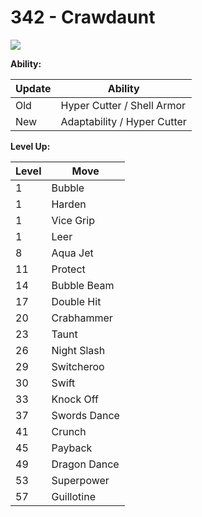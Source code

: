 # 342 - Crawdaunt
![][342]

**Ability:**

Update | Ability
---    | ---
Old    | Hyper Cutter / Shell Armor
New    | Adaptability / Hyper Cutter

**Level Up:**

Level | Move
---   | ---
  1   | Bubble
  1   | Harden
  1   | Vice Grip
  1   | Leer
  8   | Aqua Jet
 11   | Protect
 14   | Bubble Beam
 17   | Double Hit
 20   | Crabhammer
 23   | Taunt
 26   | Night Slash
 29   | Switcheroo
 30   | Swift
 33   | Knock Off
 37   | Swords Dance
 41   | Crunch
 45   | Payback
 49   | Dragon Dance
 53   | Superpower
 57   | Guillotine



[342]: /img/pokemon/342.png
